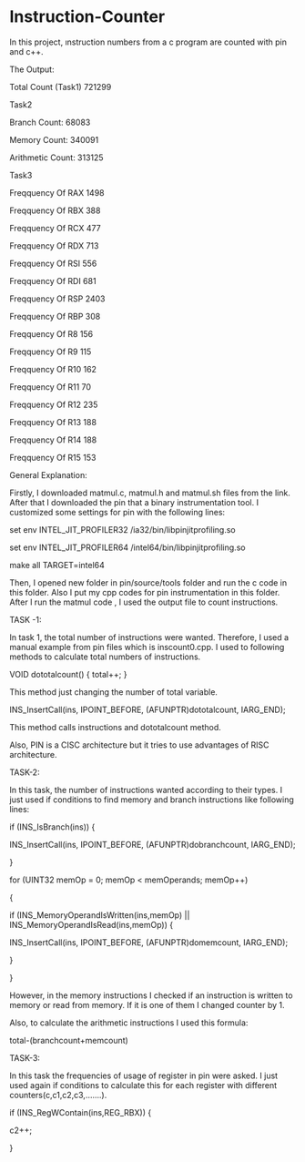 # Instruction-Counter
In this project, ınstruction numbers from a c program are counted with pin and c++. 


The Output:




Total Count (Task1) 721299

Task2

Branch Count: 68083

Memory Count: 340091

Arithmetic Count: 313125

Task3

Freqquency Of RAX 1498

Freqquency Of RBX 388

Freqquency Of RCX 477

Freqquency Of RDX 713

Freqquency Of RSI 556

Freqquency Of RDI 681

Freqquency Of RSP 2403

Freqquency Of RBP 308

Freqquency Of R8 156

Freqquency Of R9 115

Freqquency Of R10 162

Freqquency Of R11 70

Freqquency Of R12 235

Freqquency Of R13 188

Freqquency Of R14 188

Freqquency Of R15 153




General Explanation:




Firstly, I downloaded matmul.c, matmul.h and matmul.sh files from the link. After that I downloaded the pin that a binary instrumentation tool. I customized some settings for pin with the following lines:




set env INTEL_JIT_PROFILER32 <The Pin kit full path>/ia32/bin/libpinjitprofiling.so

set env INTEL_JIT_PROFILER64 <The Pin kit full path>/intel64/bin/libpinjitprofiling.so

make all TARGET=intel64

Then, I opened new folder in pin/source/tools folder and run the c code in this folder. Also I put my cpp codes for pin instrumentation in this folder. After I run the matmul code , I used the output file to count instructions.




TASK -1:




In task 1, the total number of instructions were wanted. Therefore, I used a manual example from pin files which is inscount0.cpp. I used to following methods to calculate total numbers of instructions.







VOID dototalcount() { total++; }

This method just changing the number of total variable.

INS_InsertCall(ins, IPOINT_BEFORE, (AFUNPTR)dototalcount, IARG_END);

This method calls instructions and dototalcount method.




Also, PIN is a CISC architecture but it tries to use advantages of RISC architecture.

TASK-2:

In this task, the number of instructions wanted according to their types. I just used if conditions to find memory and branch instructions like following lines:




if (INS_IsBranch(ins)) {

INS_InsertCall(ins, IPOINT_BEFORE, (AFUNPTR)dobranchcount, IARG_END);

}




for (UINT32 memOp = 0; memOp < memOperands; memOp++)

{




if (INS_MemoryOperandIsWritten(ins,memOp) || INS_MemoryOperandIsRead(ins,memOp)) {

INS_InsertCall(ins, IPOINT_BEFORE, (AFUNPTR)domemcount, IARG_END);

}







}




However, in the memory instructions I checked if an instruction is written to memory or read from memory. If it is one of them I changed counter by 1.

Also, to calculate the arithmetic instructions I used this formula:




total-(branchcount+memcount)




TASK-3:




In this task the frequencies of usage of register in pin were asked. I just used again if conditions to calculate this for each register with different counters(c,c1,c2,c3,…….).




if (INS_RegWContain(ins,REG_RBX)) {

c2++;

}


